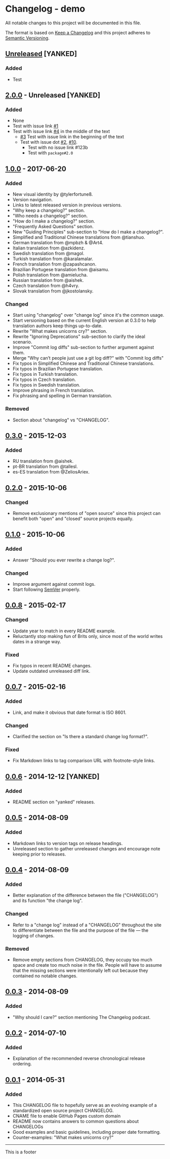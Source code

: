# Changelog - demo

All notable changes to this project will be documented in this file.

The format is based on [Keep a Changelog](http://keepachangelog.com/en/1.0.0/)
and this project adheres to
[Semantic Versioning](http://semver.org/spec/v2.0.0.html).

## [Unreleased] [YANKED]

### Added

- Test

## [2.0.0] - Unreleased [YANKED]

### Added

- None
- Test with issue link [#1]
- Test with issue link [#4] in the middle of the text
  - [#3] Test with issue link in the beginning of the text
  - Test with issue dot [#2], [#10].
    - Test with no issue link #123b
    - Test with `package#2.0`

## [1.0.0] - 2017-06-20

### Added

- New visual identity by @tylerfortune8.
- Version navigation.
- Links to latest released version in previous versions.
- "Why keep a changelog?" section.
- "Who needs a changelog?" section.
- "How do I make a changelog?" section.
- "Frequently Asked Questions" section.
- New "Guiding Principles" sub-section to "How do I make a changelog?".
- Simplified and Traditional Chinese translations from @tianshuo.
- German translation from @mpbzh & @Art4.
- Italian translation from @azkidenz.
- Swedish translation from @magol.
- Turkish translation from @karalamalar.
- French translation from @zapashcanon.
- Brazilian Portugese translation from @aisamu.
- Polish translation from @amielucha.
- Russian translation from @aishek.
- Czech translation from @h4vry.
- Slovak translation from @jkostolansky.

### Changed

- Start using "changelog" over "change log" since it's the common usage.
- Start versioning based on the current English version at 0.3.0 to help
  translation authors keep things up-to-date.
- Rewrite "What makes unicorns cry?" section.
- Rewrite "Ignoring Deprecations" sub-section to clarify the ideal scenario.
- Improve "Commit log diffs" sub-section to further argument against them.
- Merge "Why can’t people just use a git log diff?" with "Commit log diffs"
- Fix typos in Simplified Chinese and Traditional Chinese translations.
- Fix typos in Brazilian Portugese translation.
- Fix typos in Turkish translation.
- Fix typos in Czech translation.
- Fix typos in Swedish translation.
- Improve phrasing in French translation.
- Fix phrasing and spelling in German translation.

### Removed

- Section about "changelog" vs "CHANGELOG".

## [0.3.0] - 2015-12-03

### Added

- RU translation from @aishek.
- pt-BR translation from @tallesl.
- es-ES translation from @ZeliosAriex.

## [0.2.0] - 2015-10-06

### Changed

- Remove exclusionary mentions of "open source" since this project can benefit
  both "open" and "closed" source projects equally.

## [0.1.0] - 2015-10-06

### Added

- Answer "Should you ever rewrite a change log?".

### Changed

- Improve argument against commit logs.
- Start following [SemVer](http://semver.org) properly.

## [0.0.8] - 2015-02-17

### Changed

- Update year to match in every README example.
- Reluctantly stop making fun of Brits only, since most of the world writes
  dates in a strange way.

### Fixed

- Fix typos in recent README changes.
- Update outdated unreleased diff link.

## [0.0.7] - 2015-02-16

### Added

- Link, and make it obvious that date format is ISO 8601.

### Changed

- Clarified the section on "Is there a standard change log format?".

### Fixed

- Fix Markdown links to tag comparison URL with footnote-style links.

## [0.0.6] - 2014-12-12 [YANKED]

### Added

- README section on "yanked" releases.

## [0.0.5] - 2014-08-09

### Added

- Markdown links to version tags on release headings.
- Unreleased section to gather unreleased changes and encourage note keeping
  prior to releases.

## [0.0.4] - 2014-08-09

### Added

- Better explanation of the difference between the file ("CHANGELOG") and its
  function "the change log".

### Changed

- Refer to a "change log" instead of a "CHANGELOG" throughout the site to
  differentiate between the file and the purpose of the file — the logging of
  changes.

### Removed

- Remove empty sections from CHANGELOG, they occupy too much space and create
  too much noise in the file. People will have to assume that the missing
  sections were intentionally left out because they contained no notable
  changes.

## [0.0.3] - 2014-08-09

### Added

- "Why should I care?" section mentioning The Changelog podcast.

## [0.0.2] - 2014-07-10

### Added

- Explanation of the recommended reverse chronological release ordering.

## [0.0.1] - 2014-05-31

### Added

- This CHANGELOG file to hopefully serve as an evolving example of a
  standardized open source project CHANGELOG.
- CNAME file to enable GitHub Pages custom domain
- README now contains answers to common questions about CHANGELOGs
- Good examples and basic guidelines, including proper date formatting.
- Counter-examples: "What makes unicorns cry?"

[#1]: https://github.com/olivierlacan/keep-a-changelog/issues/1
[#2]: https://github.com/olivierlacan/keep-a-changelog/issues/2
[#3]: https://github.com/olivierlacan/keep-a-changelog/issues/3
[#4]: https://github.com/olivierlacan/keep-a-changelog/issues/4
[#10]: https://github.com/olivierlacan/keep-a-changelog/issues/10

[Unreleased]: https://github.com/olivierlacan/keep-a-changelog/compare/v1.0.0...HEAD
[2.0.0]: https://github.com/olivierlacan/keep-a-changelog/compare/v1.0.0...HEAD
[1.0.0]: https://github.com/olivierlacan/keep-a-changelog/compare/v0.3.0...v1.0.0
[0.3.0]: https://github.com/olivierlacan/keep-a-changelog/compare/v0.2.0...v0.3.0
[0.2.0]: https://github.com/olivierlacan/keep-a-changelog/compare/v0.1.0...v0.2.0
[0.1.0]: https://github.com/olivierlacan/keep-a-changelog/compare/v0.0.8...v0.1.0
[0.0.8]: https://github.com/olivierlacan/keep-a-changelog/compare/v0.0.7...v0.0.8
[0.0.7]: https://github.com/olivierlacan/keep-a-changelog/compare/v0.0.6...v0.0.7
[0.0.6]: https://github.com/olivierlacan/keep-a-changelog/compare/v0.0.5...v0.0.6
[0.0.5]: https://github.com/olivierlacan/keep-a-changelog/compare/v0.0.4...v0.0.5
[0.0.4]: https://github.com/olivierlacan/keep-a-changelog/compare/v0.0.3...v0.0.4
[0.0.3]: https://github.com/olivierlacan/keep-a-changelog/compare/v0.0.2...v0.0.3
[0.0.2]: https://github.com/olivierlacan/keep-a-changelog/compare/v0.0.1...v0.0.2
[0.0.1]: https://github.com/olivierlacan/keep-a-changelog/releases/tag/v0.0.1

---

This is a footer
